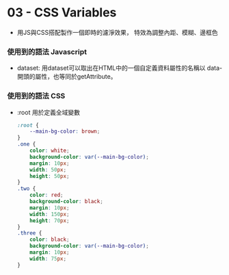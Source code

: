 # 03 - CSS Variables

- 用JS與CSS搭配製作一個即時的濾淨效果， 特效為調整內距、模糊、邊框色

### 使用到的語法 Javascript

- dataset: 
    用dataset可以取出在HTML中的一個自定義資料屬性的名稱以 data- 開頭的屬性，也等同於getAttribute。

### 使用到的語法 CSS

- :root
    用於定義全域變數

    ```css
    :root {
        --main-bg-color: brown;
    }
    .one {
        color: white;
        background-color: var(--main-bg-color);
        margin: 10px;
        width: 50px;
        height: 50px;
    }
    .two {
        color: red;
        background-color: black;
        margin: 10px;
        width: 150px;
        height: 70px;
    }
    .three {
        color: black;
        background-color: var(--main-bg-color);
        margin: 10px;
        width: 75px;
    }
    ```






